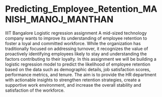 # Predicting_Employee_Retention_MANISH_MANOJ_MANTHAN
IIIT Bangalore Logistic regression assignment 
A mid-sized technology company wants to improve its understanding of employee retention to foster a loyal and committed workforce. While the organization has traditionally focused on addressing turnover, it recognizes the value of proactively identifying employees likely to stay and understanding the factors contributing to their loyalty.
In this assignment we will be building a logistic regression model to predict the likelihood of employee retention based on the data such as demographic details, job satisfaction scores, performance metrics, and tenure. The aim is to provide the HR department with actionable insights to strengthen retention strategies, create a supportive work environment, and increase the overall stability and satisfaction of the workforce.
